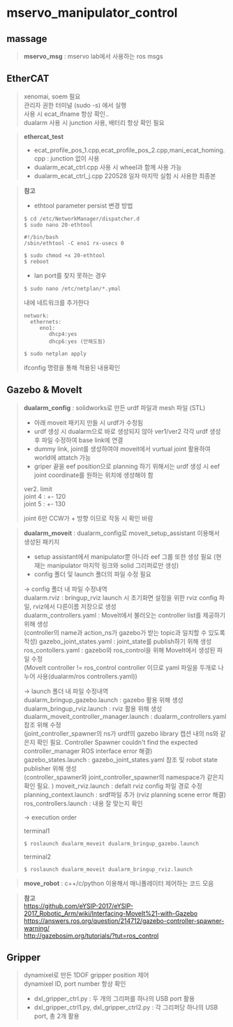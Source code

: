 # mservo_manipulator_control

## massage   
> **mservo_msg** : mservo lab에서 사용하는 ros msgs   

## EtherCAT   
> xenomai, soem 필요   
> 관리자 권한 터미널  (sudo -s) 에서 실행   
> 사용 시 ecat_ifname 항상 확인..   
> dualarm 사용 시 junction 사용, 배터리 항상 확인 필요
   
> **ethercat_test**
> - ecat_profile_pos_1.cpp,ecat_profile_pos_2.cpp,mani_ecat_homing.cpp : junction 없이 사용
> - dualarm_ecat_ctrl.cpp 사용 시 wheel과 함께 사용 가능   
> - dualarm_ecat_ctrl_j.cpp 220528 일자 마지막 실험 시 사용한 최종본
     
> **참고**    
> * ethtool parameter persist 변경 방법       
> ```    
> $ cd /etc/NetworkManager/dispatcher.d    
> $ sudo nano 20-ethtool    
> ```    
> ```    
> #!/bin/bash    
> /sbin/ethtool -C eno1 rx-usecs 0    
> ```    
> ```      
> $ sudo chmod +x 20-ethtool    
> $ reboot    
> ```    
> * lan port를 찾지 못하는 경우
> ```
> $ sudo nano /etc/netplan/*.ymal    
> ```    
> 내에 네트워크를 추가한다    
> ```    
> network:    
>   ethernets:    
>      eno1:    
>         dhcp4:yes    
>         dhcp6:yes (안해도됨)    
> ```    
> ```    
> $ sudo netplan apply        
> ```    
> ifconfig 명령을 통해 적용된 내용확인   
   

## Gazebo & MoveIt   
   
> **dualarm_config** : solidworks로 만든 urdf 파일과 mesh 파일 (STL)   
>
> * 아래 moveit 패키지 만들 시 urdf가 수정됨
> * urdf 생성 시 dualarm으로 바로 생성되지 않아 ver1/ver2 각각 urdf 생성 후 파일 수정하여 base link에 연결   
> * dummy link, joint를 생성하여야 moveit에서 vurtual joint 활용하여 world에 attatch 가능   
> * griper 끝을 eef position으로 planning 하기 위해서는 urdf 생성 시 eef joint coordinate를 원하는 위치에 생성해야 함   
>
>     
> ver2. limit   
> joint 4 : +- 120   
> joint 5 : +- 130   
>
> joint 6만 CCW가 + 방향 이므로 작동 시 확인 바람   
   
   
> **dualarm_moveit** : dualarm_config로 moveit_setup_assistant 이용해서 생성된 패키지   
>   
> * setup assistant에서 manipulator뿐 아니라 eef 그룹 또한 생성 필요 (현재는 manipulator 마지막 링크와 solid 그리퍼로만 생성)   
> * config 폴더 및 launch 폴더의 파일 수정 필요   
>   
> -> config 폴더 내 파일 수정내역   
> dualarm.rviz : bringup_rviz launch 시 초기화면 설정을 위한 rviz config 파일, rviz에서 다른이름 저장으로 생성   
> dualarm_controllers.yaml : MoveIt에서 불러오는 controller list를 제공하기 위해 생성   
> (controller의 name과 action_ns가 gazebo가 받는 topic과 일치할 수 있도록 작성)
> gazebo_joint_states.yaml : joint_state를 publish하기 위해 생성   
> ros_contollers.yaml : gazebo와 ros_control을 위해 MoveIt에서 생성된 파일 수정   
> (MoveIt controller != ros_control controller 이므로 yaml 파일을 두개로 나누어 사용(dualarm/ros controllers.yaml))   
>   
> -> launch 폴더 내 파일 수정내역   
> dualarm_bringup_gazebo.launch : gazebo 활용 위해 생성   
> dualarm_bringup_rviz.launch : rviz 활용 위해 생성   
> dualarm_moveit_controller_manager.launch : dualarm_controllers.yaml 참조 위해 수정  
> (joint_controller_spawner의 ns가 urdf의 gazebo library 캡션 내의 ns와 같은지 확인 필요. Controller Spawner couldn't find the expected controller_manager ROS interface error 해결)   
> gazebo_states.launch : gazebo_joint_states.yaml 참조 및 robot state publisher 위해 생성   
>  (controller_spawner와 joint_controller_spawner의 namespace가 같은지 확인 필요. )
> moveit_rviz.launch : defalt rviz config 파일 경로 수정   
> planning_context.launch : srdf파일 추가 (rviz planning scene error 해결)   
> ros_controllers.launch : 내용 잘 맞는지 확인
>   
> -> execution order
>   
> terminal1   
> ```
> $ roslaunch dualarm_moveit dualarm_bringup_gazebo.launch   
> ```
> terminal2   
> ```
> $ roslaunch dualarm_moveit dualarm_bringup_rviz.launch   
> ```
 
   
> **move_robot** : c++/c/python 이용해서 매니퓰레이터 제어하는 코드 모음   

> **참고**   
>   https://github.com/eYSIP-2017/eYSIP-2017_Robotic_Arm/wiki/Interfacing-MoveIt%21-with-Gazebo    
>   https://answers.ros.org/question/214712/gazebo-controller-spawner-warning/    
>   http://gazebosim.org/tutorials/?tut=ros_control

## Gripper  
   
> dynamixel로 만든 1DOF gripper position 제어     
> dynamixel ID, port number 항상 확인    
>     
> * dxl_gripper_ctrl.py : 두 개의 그리퍼를 하나의 USB port 활용    
> * dxl_gripper_ctrl1.py, dxl_gripper_ctrl2.py : 각 그리퍼당 하나의 USB port, 총 2개 활용    
>     
